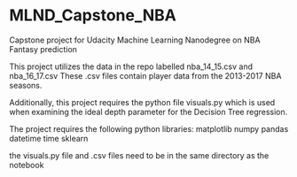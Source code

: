 # MLND_Capstone_NBA
Capstone project for Udacity Machine Learning Nanodegree on NBA Fantasy prediction

This project utilizes the data in the repo labelled nba_14_15.csv and nba_16_17.csv
These .csv files contain player data from the 2013-2017 NBA seasons.

Additionally, this project requires the python file visuals.py which is used when examining the ideal depth parameter for the Decision Tree regression.

The project requires the following python libraries:
matplotlib
numpy
pandas
datetime
time
sklearn

the visuals.py file and .csv files need to be in the same directory as the notebook
